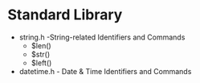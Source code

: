 Standard Library
================

* string.h -String-related Identifiers and Commands
    * $len()
    * $str()
    * $left()
* datetime.h - Date & Time Identifiers and Commands